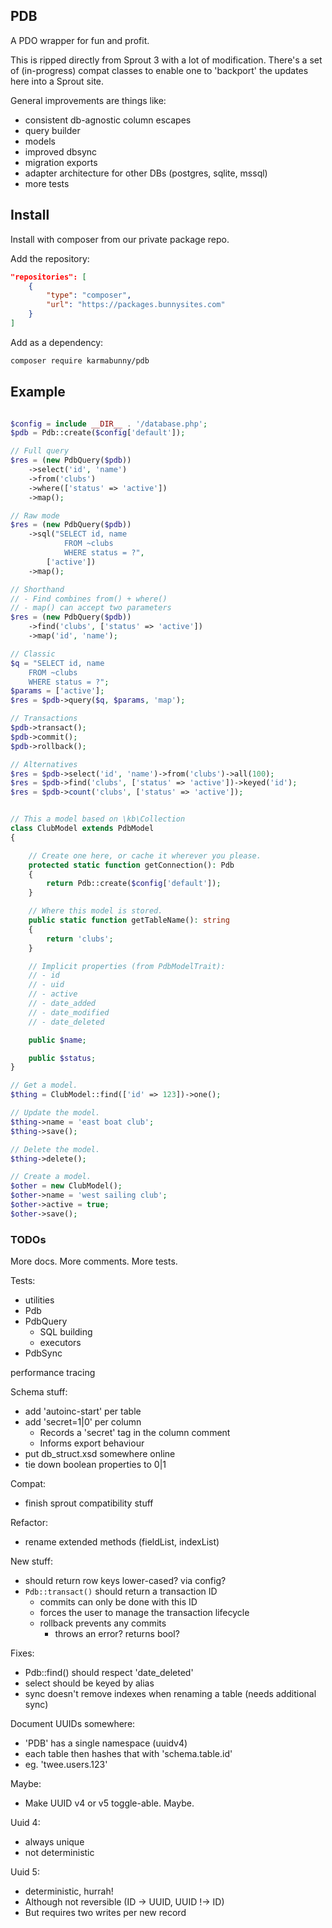 
## PDB

A PDO wrapper for fun and profit.

This is ripped directly from Sprout 3 with a lot of modification. There's a set of (in-progress) compat classes to enable one to 'backport' the updates here into a Sprout site.

General improvements are things like:
- consistent db-agnostic column escapes
- query builder
- models
- improved dbsync
- migration exports
- adapter architecture for other DBs (postgres, sqlite, mssql)
- more tests


## Install

Install with composer from our private package repo.

Add the repository:

```json
"repositories": [
    {
        "type": "composer",
        "url": "https://packages.bunnysites.com"
    }
]
```

Add as a dependency:

```sh
composer require karmabunny/pdb
```


## Example

```php

$config = include __DIR__ . '/database.php';
$pdb = Pdb::create($config['default']);

// Full query
$res = (new PdbQuery($pdb))
    ->select('id', 'name')
    ->from('clubs')
    ->where(['status' => 'active'])
    ->map();

// Raw mode
$res = (new PdbQuery($pdb))
    ->sql("SELECT id, name
            FROM ~clubs
            WHERE status = ?",
        ['active'])
    ->map();

// Shorthand
// - Find combines from() + where()
// - map() can accept two parameters
$res = (new PdbQuery($pdb))
    ->find('clubs', ['status' => 'active'])
    ->map('id', 'name');

// Classic
$q = "SELECT id, name
    FROM ~clubs
    WHERE status = ?";
$params = ['active'];
$res = $pdb->query($q, $params, 'map');

// Transactions
$pdb->transact();
$pdb->commit();
$pdb->rollback();

// Alternatives
$res = $pdb->select('id', 'name')->from('clubs')->all(100);
$res = $pdb->find('clubs', ['status' => 'active'])->keyed('id');
$res = $pdb->count('clubs', ['status' => 'active']);


// This a model based on \kb\Collection
class ClubModel extends PdbModel
{

    // Create one here, or cache it wherever you please.
    protected static function getConnection(): Pdb
    {
        return Pdb::create($config['default']);
    }

    // Where this model is stored.
    public static function getTableName(): string
    {
        return 'clubs';
    }

    // Implicit properties (from PdbModelTrait):
    // - id
    // - uid
    // - active
    // - date_added
    // - date_modified
    // - date_deleted

    public $name;

    public $status;
}

// Get a model.
$thing = ClubModel::find(['id' => 123])->one();

// Update the model.
$thing->name = 'east boat club';
$thing->save();

// Delete the model.
$thing->delete();

// Create a model.
$other = new ClubModel();
$other->name = 'west sailing club';
$other->active = true;
$other->save();

```


### TODOs

More docs. More comments. More tests.

Tests:
- utilities
- Pdb
- PdbQuery
  - SQL building
  - executors
- PdbSync

performance tracing

Schema stuff:
- add 'autoinc-start' per table
- add 'secret=1|0' per column
  - Records a 'secret' tag in the column comment
  - Informs export behaviour
- put db_struct.xsd somewhere online
- tie down boolean properties to 0|1

Compat:
- finish sprout compatibility stuff

Refactor:
- rename extended methods (fieldList, indexList)

New stuff:
- should return row keys lower-cased? via config?
- `Pdb::transact()` should return a transaction ID
  - commits can only be done with this ID
  - forces the user to manage the transaction lifecycle
  - rollback prevents any commits
    - throws an error? returns bool?

Fixes:
- Pdb::find() should respect 'date_deleted'
- select should be keyed by alias
- sync doesn't remove indexes when renaming a table (needs additional sync)

Document UUIDs somewhere:
- 'PDB' has a single namespace (uuidv4)
- each table then hashes that with 'schema.table.id'
- eg. 'twee.users.123'

Maybe:
- Make UUID v4 or v5 toggle-able. Maybe.

Uuid 4:
 - always unique
 - not deterministic

Uuid 5:
 - deterministic, hurrah!
 - Although not reversible (ID -> UUID, UUID !-> ID)
 - But requires two writes per new record

